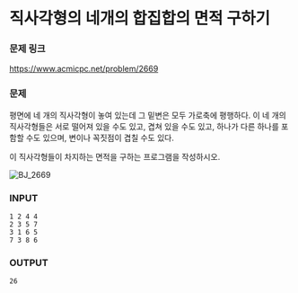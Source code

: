 # 직사각형의 네개의 합집합의 면적 구하기

### 문제 링크

https://www.acmicpc.net/problem/2669



### 문제

평면에 네 개의 직사각형이 놓여 있는데 그 밑변은 모두 가로축에 평행하다. 이 네 개의 직사각형들은 서로 떨어져 있을 수도 있고, 겹쳐 있을 수도 있고, 하나가 다른 하나를 포함할 수도 있으며, 변이나 꼭짓점이 겹칠 수도 있다.

이 직사각형들이 차지하는 면적을 구하는 프로그램을 작성하시오.

![BJ_2669](C:/Users/정석호/Desktop/BJ_2669.PNG)

 

### INPUT

```
1 2 4 4
2 3 5 7
3 1 6 5
7 3 8 6
```

### OUTPUT

```
26
```